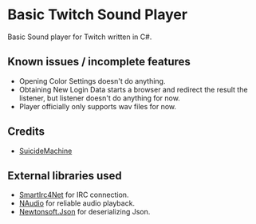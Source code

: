 ﻿Basic Twitch Sound Player
=====================
Basic Sound player for Twitch written in C#.

Known issues / incomplete features
-------
  * Opening Color Settings doesn't do anything.
  * Obtaining New Login Data starts a browser and redirect the result the listener, but listener doesn't do anything for now.
  * Player officially only supports wav files for now.

Credits
-------
  * [SuicideMachine](http://twitch.tv/suicidemachine)
  
External libraries used
-------
  * [SmartIrc4Net](https://github.com/meebey/SmartIrc4net) for IRC connection.
  * [NAudio](https://github.com/naudio/NAudio) for reliable audio playback.
  * [Newtonsoft.Json](https://www.newtonsoft.com/json) for deserializing Json.  
